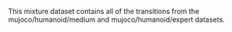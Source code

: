 This mixture dataset contains all of the transitions from the mujoco/humanoid/medium and mujoco/humanoid/expert datasets.
